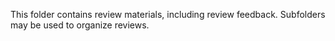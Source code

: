 This folder contains review materials, including review feedback. Subfolders may be used to organize reviews.
